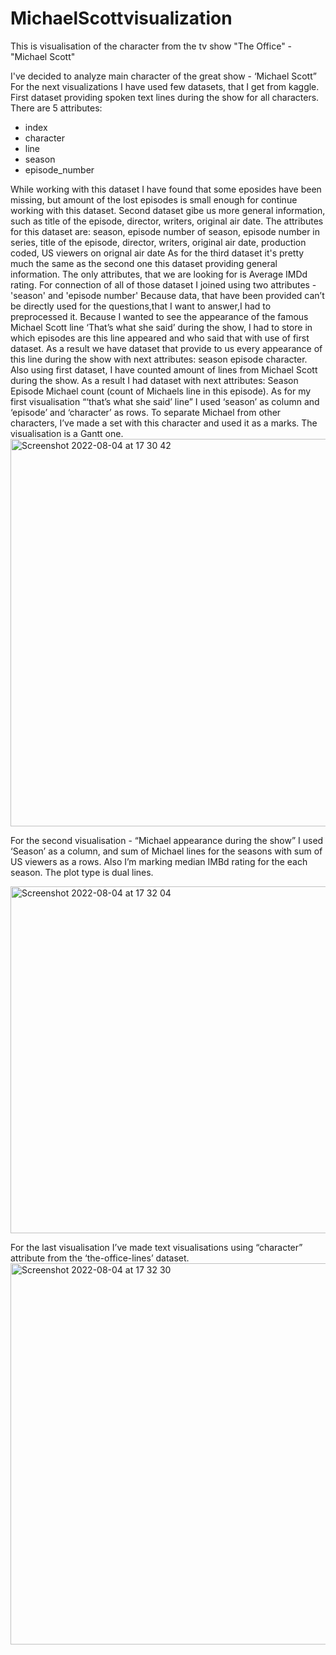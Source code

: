 # MichaelScottvisualization
This is visualisation of the character from the tv show "The Office" - "Michael Scott"

I've decided to analyze main character of the great show - ‘Michael Scott”<br>
For the next visualizations I have used few datasets, that I get from kaggle.<br>
First dataset providing spoken text lines during the show for all characters. There are 5 attributes:
<ul>
  <li>index</li>
  <li>character</li>
  <li>line</li>
  <li>season</li>
  <li>episode_number</li>
</ul>
While working with this dataset I have found that some eposides have been missing, but amount of the lost episodes is small enough for continue working with this dataset.
Second dataset gibe us more general information, such as title of the episode, director, writers, original air date. The attributes for this dataset are:
season, episode number of season, episode number in series, title of the episode, director, writers, original air date, production coded, US viewers on orignal air date
As for the third dataset it's pretty much the same as the second one this dataset providing general information. The only attributes, that we are looking for is Average IMDd rating.
For connection of all of those dataset I joined using two attributes - 'season' and 'episode number'
Because data, that have been provided can’t be directly used for the questions,that I want to answer,I had to preprocessed it. Because I wanted to see the appearance of the famous Michael Scott line ‘That’s what she said’ during the show, I had to store in which episodes are this line appeared and who said that with use of first dataset. As a result we have dataset that provide to us every appearance of this line during the show with next attributes:
season
episode
character. 
Also using first dataset, I have counted amount of lines from Michael Scott during the show. As a result I had dataset with next attributes:
Season 
Episode
Michael count (count of Michaels line in this episode).
As for my first visualisation “‘that’s what she said’ line” I used ‘season’ as column and ‘episode’ and ‘character’ as rows. To separate Michael from other characters, I’ve made a set with this character and used it as a marks. The visualisation is a Gantt one.

<img width="620" alt="Screenshot 2022-08-04 at 17 30 42" src="https://user-images.githubusercontent.com/46090129/182814212-21831223-727d-4c64-8b3d-63f251f9c9d3.png">

For the second visualisation - “Michael appearance during the show” I used ‘Season’ as a column, and sum of Michael lines for the seasons with sum of US viewers as a rows. Also I’m marking median IMBd rating for the each season. The plot type is dual lines.

<img width="555" alt="Screenshot 2022-08-04 at 17 32 04" src="https://user-images.githubusercontent.com/46090129/182814446-d8440854-7674-45e1-9153-faa49017918b.png">

For the last visualisation I’ve made text visualisations using “character” attribute from the ‘the-office-lines’ dataset.
<img width="610" alt="Screenshot 2022-08-04 at 17 32 30" src="https://user-images.githubusercontent.com/46090129/182814697-ce5692e6-67b6-4f5c-90b3-248ea891a7e9.png">




